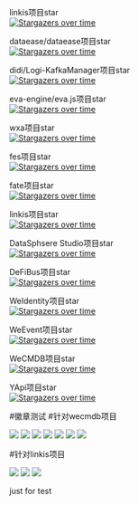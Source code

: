 linkis项目star<br>
[![Stargazers over time](https://starchart.cc/WebankFintech/Linkis.svg)](https://starchart.cc/WebankFintech/Linkis)

dataease/dataease项目star<br>
[![Stargazers over time](https://starchart.cc/dataease/dataease.svg)](https://starchart.cc/dataease/dataease)

didi/Logi-KafkaManager项目star<br>
[![Stargazers over time](https://starchart.cc/didi/Logi-KafkaManager.svg)](https://starchart.cc/didi/Logi-KafkaManager)

eva-engine/eva.js项目star<br>
[![Stargazers over time](https://starchart.cc/eva-engine/eva.js.svg)](https://starchart.cc/eva-engine/eva.js)

wxa项目star<br>
[![Stargazers over time](https://starchart.cc/WebankFintech/wxa.svg)](https://starchart.cc/WebankFintech/wxa)


fes项目star<br>
[![Stargazers over time](https://starchart.cc/WebankFintech/fes.js.svg)](https://starchart.cc/WebankFintech/fes.js)

fate项目star<br>
[![Stargazers over time](https://starchart.cc/FederatedAI/FATE.svg)](https://starchart.cc/FederatedAI/FATE)

linkis项目star<br>
[![Stargazers over time](https://starchart.cc/WebankFintech/Linkis.svg)](https://starchart.cc/WebankFintech/Linkis)

DataSphsere Studio项目star<br>
[![Stargazers over time](https://starchart.cc/WeBankFinTech/DataSphereStudio.svg)](https://starchart.cc/WeBankFinTech/DataSphereStudio)

DeFiBus项目star<br>
[![Stargazers over time](https://starchart.cc/WeBankFinTech/DeFiBus.svg)](https://starchart.cc/WeBankFinTech/DeFiBus)

WeIdentity项目star<br>
[![Stargazers over time](https://starchart.cc/WeBankFinTech/WeIdentity.svg)](https://starchart.cc/WeBankFinTech/WeIdentity)

WeEvent项目star<br>
[![Stargazers over time](https://starchart.cc/WeBankFinTech/WeEvent.svg)](https://starchart.cc/WeBankFinTech/WeEvent)

WeCMDB项目star<br>
[![Stargazers over time](https://starchart.cc/WeBankPartners/we-cmdb.svg)](https://starchart.cc/WeBankPartners/we-cmdb)

YApi项目star<br>
[![Stargazers over time](https://starchart.cc/YMFE/yapi.svg)](https://starchart.cc/YMFE/yapi)

#徽章测试
#针对wecmdb项目
<p align="left">
    <a href="https://opensource.org/licenses/Apache-2.0" alt="License">
        <img src="https://img.shields.io/badge/License-Apache%202.0-blue.svg" /></a>
    <a href="https://github.com/WeBankPartners/we-cmdb/tree/v1.3.1" alt="release">
        <img src="https://img.shields.io/github/v/release/WeBankPartners/we-cmdb.svg" /></a>
    <a href="#" alt="Code Size">
        <img src="https://img.shields.io/github/languages/code-size/WeBankPartners/we-cmdb.svg" /></a>
    <a href="#" alt="Java">
        <img src="https://img.shields.io/badge/language-java-orange.svg" /></a>
    <a href="#" alt="Vue">
        <img src="https://img.shields.io/badge/language-vue-green.svg" /></a>
    <a href="https://github.com/WeBankPartners/we-cmdb/graphs/contributors" alt="Contributors">
        <img src="https://img.shields.io/github/contributors/WeBankPartners/we-cmdb" /></a>
    <a href="https://github.com/WeBankPartners/we-cmdb/pulse" alt="Activity">
        <img src="https://img.shields.io/github/commit-activity/m/WeBankPartners/we-cmdb" /></a>
</p>

#针对linkis项目
<p align="left">
    <a href="https://opensource.org/licenses/Apache-2.0" alt="License">
        <img src="https://img.shields.io/badge/License-Apache%202.0-blue.svg" /></a>
    <a href="https://github.com/WeBankFintech/Linkis/graphs/contributors" alt="Contributors">
        <img src="https://img.shields.io/github/contributors/WeBankFintech/Linkis" /></a>
    <a href="https://github.com/WeBankFintech/Linkis/pulse" alt="Activity">
        <img src="https://img.shields.io/github/commit-activity/m/WeBankFintech/Linkis" /></a>
</p>


just for test
